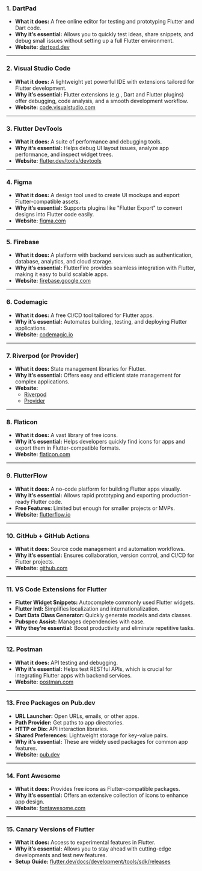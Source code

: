 ### **1. DartPad**
- **What it does:** A free online editor for testing and prototyping Flutter and Dart code.
- **Why it’s essential:** Allows you to quickly test ideas, share snippets, and debug small issues without setting up a full Flutter environment.
- **Website:** [dartpad.dev](https://dartpad.dev/)

---

### **2. Visual Studio Code**
- **What it does:** A lightweight yet powerful IDE with extensions tailored for Flutter development.
- **Why it’s essential:** Flutter extensions (e.g., Dart and Flutter plugins) offer debugging, code analysis, and a smooth development workflow.
- **Website:** [code.visualstudio.com](https://code.visualstudio.com/)

---

### **3. Flutter DevTools**
- **What it does:** A suite of performance and debugging tools.
- **Why it’s essential:** Helps debug UI layout issues, analyze app performance, and inspect widget trees.
- **Website:** [flutter.dev/tools/devtools](https://flutter.dev/tools/devtools)

---

### **4. Figma**
- **What it does:** A design tool used to create UI mockups and export Flutter-compatible assets.
- **Why it’s essential:** Supports plugins like "Flutter Export" to convert designs into Flutter code easily.
- **Website:** [figma.com](https://www.figma.com/)

---

### **5. Firebase**
- **What it does:** A platform with backend services such as authentication, database, analytics, and cloud storage.
- **Why it’s essential:** FlutterFire provides seamless integration with Flutter, making it easy to build scalable apps.
- **Website:** [firebase.google.com](https://firebase.google.com/)

---

### **6. Codemagic**
- **What it does:** A free CI/CD tool tailored for Flutter apps.
- **Why it’s essential:** Automates building, testing, and deploying Flutter applications.
- **Website:** [codemagic.io](https://codemagic.io/)

---

### **7. Riverpod (or Provider)**
- **What it does:** State management libraries for Flutter.
- **Why it’s essential:** Offers easy and efficient state management for complex applications.
- **Website:**  
  - [Riverpod](https://pub.dev/packages/riverpod)  
  - [Provider](https://pub.dev/packages/provider)

---

### **8. Flaticon**
- **What it does:** A vast library of free icons.
- **Why it’s essential:** Helps developers quickly find icons for apps and export them in Flutter-compatible formats.
- **Website:** [flaticon.com](https://www.flaticon.com/)

---

### **9. FlutterFlow**
- **What it does:** A no-code platform for building Flutter apps visually.
- **Why it’s essential:** Allows rapid prototyping and exporting production-ready Flutter code.
- **Free Features:** Limited but enough for smaller projects or MVPs.
- **Website:** [flutterflow.io](https://flutterflow.io/)

---

### **10. GitHub + GitHub Actions**
- **What it does:** Source code management and automation workflows.
- **Why it’s essential:** Ensures collaboration, version control, and CI/CD for Flutter projects.
- **Website:** [github.com](https://github.com/)

---

### **11. VS Code Extensions for Flutter**
- **Flutter Widget Snippets:** Autocomplete commonly used Flutter widgets.
- **Flutter Intl:** Simplifies localization and internationalization.
- **Dart Data Class Generator:** Quickly generate models and data classes.
- **Pubspec Assist:** Manages dependencies with ease.
- **Why they’re essential:** Boost productivity and eliminate repetitive tasks.

---

### **12. Postman**
- **What it does:** API testing and debugging.
- **Why it’s essential:** Helps test RESTful APIs, which is crucial for integrating Flutter apps with backend services.
- **Website:** [postman.com](https://www.postman.com/)

---

### **13. Free Packages on Pub.dev**
- **URL Launcher:** Open URLs, emails, or other apps.
- **Path Provider:** Get paths to app directories.
- **HTTP or Dio:** API interaction libraries.
- **Shared Preferences:** Lightweight storage for key-value pairs.
- **Why it’s essential:** These are widely used packages for common app features.
- **Website:** [pub.dev](https://pub.dev/)

---

### **14. Font Awesome**
- **What it does:** Provides free icons as Flutter-compatible packages.
- **Why it’s essential:** Offers an extensive collection of icons to enhance app design.
- **Website:** [fontawesome.com](https://fontawesome.com/)

---

### **15. Canary Versions of Flutter**
- **What it does:** Access to experimental features in Flutter.
- **Why it’s essential:** Allows you to stay ahead with cutting-edge developments and test new features.
- **Setup Guide:** [flutter.dev/docs/development/tools/sdk/releases](https://flutter.dev/docs/development/tools/sdk/releases)

